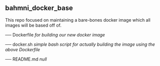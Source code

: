 ## bahmni_docker_base

This repo focused on maintaining a bare-bones docker image which all images will be based off of.

── Dockerfile
   _for building our new docker image_

── docker.sh
   _simple bash script for actually building the image using the above Dockerfile_

── README.md
   _null_